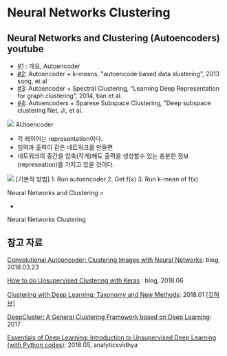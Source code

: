 # Neural Networks Clustering

## Neural Networks and Clustering \(Autoencoders\) youtube

* [\#1](https://www.youtube.com/watch?v=0oEMORg04zw) : 개요, Autoencoder
* [\#2](https://youtu.be/ci0xtJwZdzk): Autoencoder + k-means, "autoencode based data slustering", 2013 song, et al
* [\#3](https://www.youtube.com/watch?v=E0tMbFQOHuQ): Autoencoder + Spectral Clustering, "Learning Deep Representation for graph clustering", 2014, tian et al.
* [\#4](https://www.youtube.com/watch?v=_DPLpV-vZT4): Autoencoders + Sparese Subspace Clustering, "Deep subspace clustering Net, Ji, et al.

![](https://i.imgur.com/3bMrnmG.png) AUtoencoder

* 각 레이어는 representation이다.
* 입력과 출력이 같은 네트워크를 만들면  
* 네트워크의 중간을 압축\(작게\)해도 출력을 생성할수 있는 충분한 정보\(represeation\)를 가지고 있을 것이다. 

![](https://i.imgur.com/OETXeQ6.png) \[기본적 방법\] 1. Run autoencoder 2. Get f\(x\) 3. Run k-mean of f\(x\)

Neural Networks and Clustering =

* 
Neural Networks Clustering

## 참고 자료

[Convolutional Autoencoder: Clustering Images with Neural Networks](https://sefiks.com/2018/03/23/convolutional-autoencoder-clustering-images-with-neural-networks/): blog, 2018.03.23

[How to do Unsupervised Clustering with Keras](https://www.dlology.com/blog/how-to-do-unsupervised-clustering-with-keras/) : blog, 2018.06

[Clustering with Deep Learning: Taxonomy and New Methods](https://arxiv.org/abs/1801.07648): 2018.01 [\[깃허브\]](https://github.com/elieJalbout/Clustering-with-Deep-learning)

[DeepCluster: A General Clustering Framework based on Deep Learning](http://ecmlpkdd2017.ijs.si/papers/paperID345.pdf): 2017

[Essentials of Deep Learning: Introduction to Unsupervised Deep Learning \(with Python codes\)](https://www.analyticsvidhya.com/blog/2018/05/essentials-of-deep-learning-trudging-into-unsupervised-deep-learning/): 2018.05, analyticsvidhya

